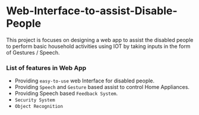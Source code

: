 # Web-Interface-to-assist-Disable-People
This project is focuses on designing a web app to assist the disabled people to perform basic household activities using IOT by 
taking inputs in the form of Gestures / Speech.

### List of features in Web App
* Providing `easy-to-use` web Interface for disabled people.
* Providing `Speech` and `Gesture` based assist to control Home Appliances.
* Providing Speech based `Feedback System`.
* `Security System`
* `Object Recognition`
